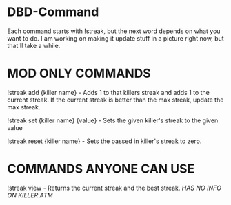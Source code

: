 # DBD-Command

Each command starts with !streak, but the next word depends on what you want to do. I am working on making it update stuff in a picture right now, but that'll take a while.
# MOD ONLY COMMANDS
!streak add {killer name} - Adds 1 to that killers streak and adds 1 to the current streak. If the current streak is better than the max streak, update the max streak.
  
!streak set {killer name} {value} - Sets the given killer's streak to the given value
  
!streak reset {killer name} - Sets the passed in killer's streak to zero.

# COMMANDS ANYONE CAN USE
!streak view - Returns the current streak and the best streak. *HAS NO INFO ON KILLER ATM*
